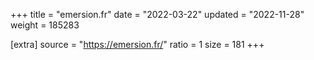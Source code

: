 +++
title = "emersion.fr"
date = "2022-03-22"
updated = "2022-11-28"
weight = 185283

[extra]
source = "https://emersion.fr/"
ratio = 1
size = 181
+++
